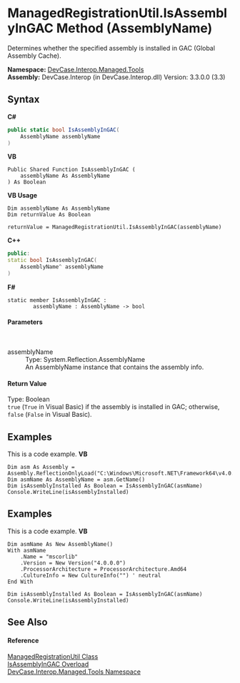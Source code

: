 # ManagedRegistrationUtil.IsAssemblyInGAC Method (AssemblyName)
 

Determines whether the specified assembly is installed in GAC (Global Assembly Cache).

**Namespace:**&nbsp;<a href="N_DevCase_Interop_Managed_Tools">DevCase.Interop.Managed.Tools</a><br />**Assembly:**&nbsp;DevCase.Interop (in DevCase.Interop.dll) Version: 3.3.0.0 (3.3)

## Syntax

**C#**<br />
``` C#
public static bool IsAssemblyInGAC(
	AssemblyName assemblyName
)
```

**VB**<br />
``` VB
Public Shared Function IsAssemblyInGAC ( 
	assemblyName As AssemblyName
) As Boolean
```

**VB Usage**<br />
``` VB Usage
Dim assemblyName As AssemblyName
Dim returnValue As Boolean

returnValue = ManagedRegistrationUtil.IsAssemblyInGAC(assemblyName)
```

**C++**<br />
``` C++
public:
static bool IsAssemblyInGAC(
	AssemblyName^ assemblyName
)
```

**F#**<br />
``` F#
static member IsAssemblyInGAC : 
        assemblyName : AssemblyName -> bool 

```


#### Parameters
&nbsp;<dl><dt>assemblyName</dt><dd>Type: System.Reflection.AssemblyName<br />An AssemblyName instance that contains the assembly info.</dd></dl>

#### Return Value
Type: Boolean<br />`true` (`True` in Visual Basic) if the assembly is installed in GAC; otherwise, `false` (`False` in Visual Basic).

## Examples
This is a code example. 
**VB**<br />
``` VB
Dim asm As Assembly = Assembly.ReflectionOnlyLoad("C:\Windows\Microsoft.NET\Framework64\v4.0.30319\System.dll")
Dim asmName As AssemblyName = asm.GetName()
Dim isAssemblyInstalled As Boolean = IsAssemblyInGAC(asmName)
Console.WriteLine(isAssemblyInstalled)
```


## Examples
This is a code example. 
**VB**<br />
``` VB
Dim asmName As New AssemblyName()
With asmName
    .Name = "mscorlib"
    .Version = New Version("4.0.0.0")
    .ProcessorArchitecture = ProcessorArchitecture.Amd64
    .CultureInfo = New CultureInfo("") ' neutral
End With

Dim isAssemblyInstalled As Boolean = IsAssemblyInGAC(asmName)
Console.WriteLine(isAssemblyInstalled)
```


## See Also


#### Reference
<a href="T_DevCase_Interop_Managed_Tools_ManagedRegistrationUtil">ManagedRegistrationUtil Class</a><br /><a href="Overload_DevCase_Interop_Managed_Tools_ManagedRegistrationUtil_IsAssemblyInGAC">IsAssemblyInGAC Overload</a><br /><a href="N_DevCase_Interop_Managed_Tools">DevCase.Interop.Managed.Tools Namespace</a><br />
